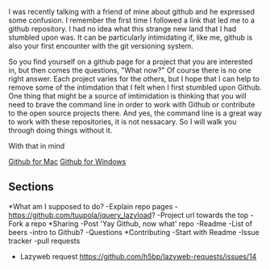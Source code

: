I was recently talking with a friend of mine about github and he expressed some confusion. I remember the first time I followed a link that led me to a github repository. I had no idea what this strange new land that I had stumbled upon was. It can be particularly intimidating if, like me, github is also your first encounter with the git versioning system. 

So you find yourself on a github page for a project that you are interested in, but then comes the questions, "What now?" Of course there is no one right answer. Each project varies for the others, but I hope that I can help to remove some of the intimdation that I felt when I first stumbled upon Github. One thing that might be a source of imtimidation is thinking that you will need to brave the command line in order to work with Github or contribute to the open source projects there. And yes, the command line is a great way to work with these repositories, it is not nessacary. So I will walk you through doing things without it. 

With that in mind


[Github for Mac](http://mac.github.com/) 
[Github for Windows](http://windows.github.com/)


## Sections
 *What am I supposed to do?
  -Explain repo pages
    -https://github.com/tuupola/jquery_lazyload?
  -Project url towards the top
  -Fork a repo 
 *Sharing
  -Post 'Yay Github, now what' repo
    -Readme
    -List of beers
    -intro to Github?
    -Questions
 *Contributing
  -Start with Readme
  -Issue tracker
  -pull requests

 * Lazyweb request https://github.com/h5bp/lazyweb-requests/issues/14